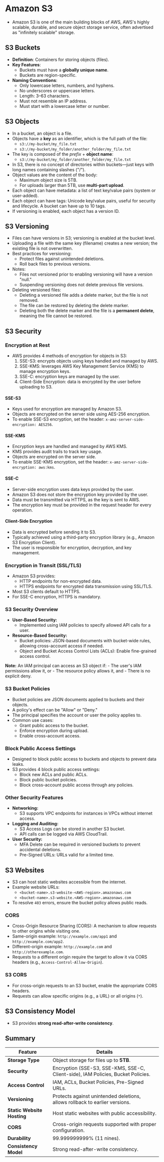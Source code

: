 # Amazon S3

- Amazon S3 is one of the main building blocks of AWS, AWS's highly scalable, durable, and secure object storage service, often advertised as "infinitely scalable" storage.

## **S3 Buckets**
- **Definition**: Containers for storing objects (files).
- **Key Features**:
  - Buckets must have a **globally unique name**.
  - Buckets are region-specific.
- **Naming Conventions**:
  - Only lowercase letters, numbers, and hyphens.
  - No underscores or uppercase letters.
  - Length: 3–63 characters.
  - Must not resemble an IP address.
  - Must start with a lowercase letter or number.

## S3 Objects

- In a bucket, an object is a file.
- Objects have a **key** as an identifier, which is the full path of the file:
    - `s3://my-bucket/my_file.txt`
    - `s3://my-bucket/my_folder/another_folder/my_file.txt`
- The key is composed of the *prefix* + **object name**:
    - `s3://my-bucket/my_folder/another_folder/my_file.txt`
- In S3, there is no concept of directories within buckets—just keys with long names containing slashes ("/").
- Object values are the content of the body:
    - Maximum object size is 5TB.
    - For uploads larger than 5TB, use **multi-part upload**.
- Each object can have metadata: a list of text key/value pairs (system or user-added).
- Each object can have tags: Unicode key/value pairs, useful for security and lifecycle. A bucket can have up to 10 tags.
- If versioning is enabled, each object has a version ID.

## S3 Versioning

- Files can have versions in S3; versioning is enabled at the bucket level.
- Uploading a file with the same key (filename) creates a new version; the existing file is not overwritten.
- Best practices for versioning:
    - Protect files against unintended deletions.
    - Roll back files to previous versions.
- Notes:
    - Files not versioned prior to enabling versioning will have a version "null."
    - Suspending versioning does not delete previous file versions.
- Deleting versioned files:
    - Deleting a versioned file adds a delete marker, but the file is not removed.
    - The file can be restored by deleting the delete marker.
    - Deleting both the delete marker and the file is a **permanent delete**, meaning the file cannot be restored.

## S3 Security

### Encryption at Rest

- AWS provides 4 methods of encryption for objects in S3:
    1. SSE-S3: encrypts objects using keys handled and managed by AWS.
    2. SSE-KMS: leverages AWS Key Management Service (KMS) to manage encryption keys.
    3. SSE-C: encryption keys are managed by the user.
    4. Client-Side Encryption: data is encrypted by the user before uploading to S3.

#### SSE-S3
- Keys used for encryption are managed by Amazon S3.
- Objects are encrypted on the server side using AES-256 encryption.
- To enable SSE-S3 encryption, set the header: `x-amz-server-side-encryption: AES256`.

#### SSE-KMS
- Encryption keys are handled and managed by AWS KMS.
- KMS provides audit trails to track key usage.
- Objects are encrypted on the server side.
- To enable SSE-KMS encryption, set the header: `x-amz-server-side-encryption: aws:kms`.

#### SSE-C
- Server-side encryption uses data keys provided by the user.
- Amazon S3 does not store the encryption key provided by the user.
- Data must be transmitted via HTTPS, as the key is sent to AWS.
- The encryption key must be provided in the request header for every operation.

#### Client-Side Encryption
- Data is encrypted before sending it to S3.
- Typically achieved using a third-party encryption library (e.g., Amazon S3 Encryption Client).
- The user is responsible for encryption, decryption, and key management.

### Encryption in Transit (SSL/TLS)

- Amazon S3 provides:
    - HTTP endpoints for non-encrypted data.
    - HTTPS endpoints for encrypted data transmission using SSL/TLS.
- Most S3 clients default to HTTPS.
- For SSE-C encryption, HTTPS is mandatory.

### S3 Security Overview

- **User-Based Security:**
    - Implemented using IAM policies to specify allowed API calls for a user.
- **Resource-Based Security:**
    - Bucket policies: JSON-based documents with bucket-wide rules, allowing cross-account access if needed.
    - Object and Bucket Access Control Lists (ACLs): Enable fine-grained access control.

**Note:** An IAM principal can access an S3 object if:
    - The user's IAM permissions allow it, or
    - The resource policy allows it, and
    - There is no explicit deny.

### S3 Bucket Policies

- Bucket policies are JSON documents applied to buckets and their objects.
- A policy's effect can be "Allow" or "Deny."
- The principal specifies the account or user the policy applies to.
- Common use cases:
    - Grant public access to the bucket.
    - Enforce encryption during upload.
    - Enable cross-account access.

### Block Public Access Settings

- Designed to block public access to buckets and objects to prevent data leaks.
- S3 provides 4 block public access settings:
    - Block new ACLs and public ACLs.
    - Block public bucket policies.
    - Block cross-account public access through any policies.

### Other Security Features

- **Networking:**
    - S3 supports VPC endpoints for instances in VPCs without internet access.
- **Logging and Auditing:**
    - S3 Access Logs can be stored in another S3 bucket.
    - API calls can be logged via AWS CloudTrail.
- **User Security:**
    - MFA Delete can be required in versioned buckets to prevent accidental deletions.
    - Pre-Signed URLs: URLs valid for a limited time.

## S3 Websites

- S3 can host static websites accessible from the internet.
- Example website URLs:
    - `<bucket-name>.s3-website-<AWS-region>.amazonaws.com`
    - `<bucket-name>.s3-website.<AWS-region>.amazonaws.com`
- To resolve `403` errors, ensure the bucket policy allows public reads.

### CORS

- Cross-Origin Resource Sharing (CORS): A mechanism to allow requests to other origins while visiting one.
- Same-origin example: `http://example.com/app1` and `http://example.com/app2`.
- Different-origin example: `http://example.com` and `http://otherexample.com`.
- Requests to a different origin require the target to allow it via CORS headers (e.g., `Access-Control-Allow-Origin`).

### S3 CORS

- For cross-origin requests to an S3 bucket, enable the appropriate CORS headers.
- Requests can allow specific origins (e.g., a URL) or all origins (`*`).

## S3 Consistency Model

- S3 provides **strong read-after-write consistency**.



## **Summary**

| **Feature**              | **Details**                                                                                 |
|--------------------------|---------------------------------------------------------------------------------------------|
| **Storage Type**          | Object storage for files up to **5TB**.                                                    |
| **Security**              | Encryption (SSE-S3, SSE-KMS, SSE-C, Client-side), IAM Policies, Bucket Policies.          |
| **Access Control**        | IAM, ACLs, Bucket Policies, Pre-Signed URLs.                                               |
| **Versioning**            | Protects against unintended deletions, allows rollback to earlier versions.                |
| **Static Website Hosting**| Host static websites with public accessibility.                                            |
| **CORS**                  | Cross-origin requests supported with proper configuration.                                 |
| **Durability**            | 99.999999999% (11 nines).                                                                  |
| **Consistency Model**     | Strong read-after-write consistency.                                                       |
